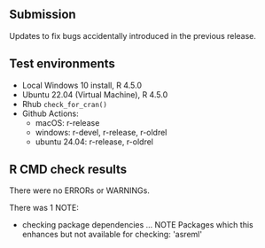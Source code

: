 ## Submission

Updates to fix bugs accidentally introduced in the previous release.

## Test environments
* Local Windows 10 install, R 4.5.0
* Ubuntu 22.04 (Virtual Machine), R 4.5.0
* Rhub `check_for_cran()`
* Github Actions:
    - macOS: r-release
    - windows: r-devel, r-release, r-oldrel
    - ubuntu 24.04: r-release, r-oldrel

## R CMD check results
There were no ERRORs or WARNINGs. 

There was 1 NOTE:

* checking package dependencies ... NOTE
  Packages which this enhances but not available for checking:
    'asreml'
